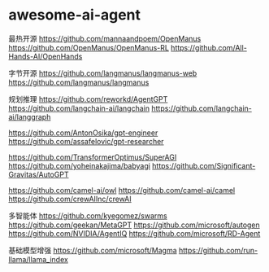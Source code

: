 # awesome-ai-agent
最热开源
https://github.com/mannaandpoem/OpenManus
https://github.com/OpenManus/OpenManus-RL
https://github.com/All-Hands-AI/OpenHands

字节开源
https://github.com/langmanus/langmanus-web
https://github.com/langmanus/langmanus

规划推理
https://github.com/reworkd/AgentGPT
https://github.com/langchain-ai/langchain
https://github.com/langchain-ai/langgraph

https://github.com/AntonOsika/gpt-engineer
https://github.com/assafelovic/gpt-researcher

https://github.com/TransformerOptimus/SuperAGI
https://github.com/yoheinakajima/babyagi
https://github.com/Significant-Gravitas/AutoGPT

https://github.com/camel-ai/owl
https://github.com/camel-ai/camel
https://github.com/crewAIInc/crewAI

多智能体
https://github.com/kyegomez/swarms
https://github.com/geekan/MetaGPT
https://github.com/microsoft/autogen
https://github.com/NVIDIA/AgentIQ
https://github.com/microsoft/RD-Agent

基础模型增强
https://github.com/microsoft/Magma
https://github.com/run-llama/llama_index
